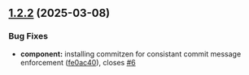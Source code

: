 ## [1.2.2](https://github.com/sanderkooger/mcp-server-ragdocs/compare/v1.2.1...v1.2.2) (2025-03-08)


### Bug Fixes

* **component:** installing commitzen for consistant commit message enforcement ([fe0ac40](https://github.com/sanderkooger/mcp-server-ragdocs/commit/fe0ac408fc7ababe07bdd01a07814c6828ecf4b6)), closes [#6](https://github.com/sanderkooger/mcp-server-ragdocs/issues/6)
